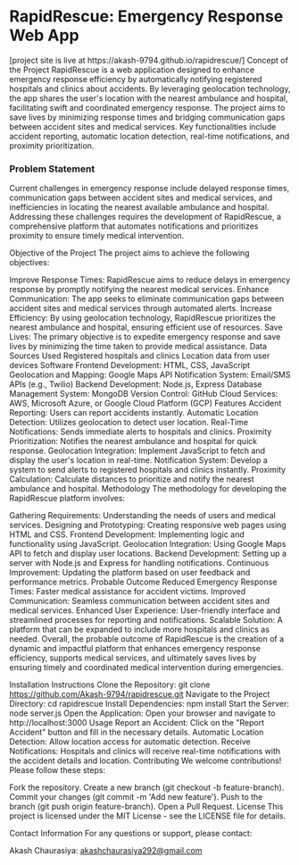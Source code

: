 <h1> RapidRescue: Emergency Response Web App </h1>
[project site is live at https://akash-9794.github.io/rapidrescue/]
Concept of the Project
RapidRescue is a web application designed to enhance emergency response efficiency by automatically notifying registered hospitals and clinics about accidents. By leveraging geolocation technology, the app shares the user's location with the nearest ambulance and hospital, facilitating swift and coordinated emergency response. The project aims to save lives by minimizing response times and bridging communication gaps between accident sites and medical services. Key functionalities include accident reporting, automatic location detection, real-time notifications, and proximity prioritization.

<h3>Problem Statement</h3>
Current challenges in emergency response include delayed response times, communication gaps between accident sites and medical services, and inefficiencies in locating the nearest available ambulance and hospital. Addressing these challenges requires the development of RapidRescue, a comprehensive platform that automates notifications and prioritizes proximity to ensure timely medical intervention.

Objective of the Project
The project aims to achieve the following objectives:

Improve Response Times: RapidRescue aims to reduce delays in emergency response by promptly notifying the nearest medical services.
Enhance Communication: The app seeks to eliminate communication gaps between accident sites and medical services through automated alerts.
Increase Efficiency: By using geolocation technology, RapidRescue prioritizes the nearest ambulance and hospital, ensuring efficient use of resources.
Save Lives: The primary objective is to expedite emergency response and save lives by minimizing the time taken to provide medical assistance.
Data Sources Used
Registered hospitals and clinics
Location data from user devices
Software
Frontend Development: HTML, CSS, JavaScript
Geolocation and Mapping: Google Maps API
Notification System: Email/SMS APIs (e.g., Twilio)
Backend Development: Node.js, Express
Database Management System: MongoDB
Version Control: GitHub
Cloud Services: AWS, Microsoft Azure, or Google Cloud Platform (GCP)
Features
Accident Reporting: Users can report accidents instantly.
Automatic Location Detection: Utilizes geolocation to detect user location.
Real-Time Notifications: Sends immediate alerts to hospitals and clinics.
Proximity Prioritization: Notifies the nearest ambulance and hospital for quick response.
Geolocation Integration: Implement JavaScript to fetch and display the user's location in real-time.
Notification System: Develop a system to send alerts to registered hospitals and clinics instantly.
Proximity Calculation: Calculate distances to prioritize and notify the nearest ambulance and hospital.
Methodology
The methodology for developing the RapidRescue platform involves:

Gathering Requirements: Understanding the needs of users and medical services.
Designing and Prototyping: Creating responsive web pages using HTML and CSS.
Frontend Development: Implementing logic and functionality using JavaScript.
Geolocation Integration: Using Google Maps API to fetch and display user locations.
Backend Development: Setting up a server with Node.js and Express for handling notifications.
Continuous Improvement: Updating the platform based on user feedback and performance metrics.
Probable Outcome
Reduced Emergency Response Times: Faster medical assistance for accident victims.
Improved Communication: Seamless communication between accident sites and medical services.
Enhanced User Experience: User-friendly interface and streamlined processes for reporting and notifications.
Scalable Solution: A platform that can be expanded to include more hospitals and clinics as needed.
Overall, the probable outcome of RapidRescue is the creation of a dynamic and impactful platform that enhances emergency response efficiency, supports medical services, and ultimately saves lives by ensuring timely and coordinated medical intervention during emergencies.

Installation Instructions
Clone the Repository: git clone https://github.com/Akash-9794/rapidrescue.git
Navigate to the Project Directory: cd rapidrescue
Install Dependencies: npm install
Start the Server: node server.js
Open the Application: Open your browser and navigate to http://localhost:3000
Usage
Report an Accident: Click on the "Report Accident" button and fill in the necessary details.
Automatic Location Detection: Allow location access for automatic detection.
Receive Notifications: Hospitals and clinics will receive real-time notifications with the accident details and location.
Contributing
We welcome contributions! Please follow these steps:

Fork the repository.
Create a new branch (git checkout -b feature-branch).
Commit your changes (git commit -m 'Add new feature').
Push to the branch (git push origin feature-branch).
Open a Pull Request.
License
This project is licensed under the MIT License - see the LICENSE file for details.

Contact Information
For any questions or support, please contact:

Akash Chaurasiya: akashchaurasiya292@gmail.com
